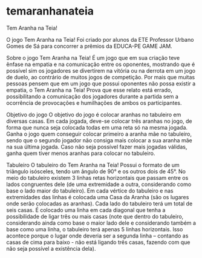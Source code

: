 # temaranhanateia
Tem Aranha na Teia!

O jogo Tem Aranha na Teia! Foi criado por alunos da ETE Professor Urbano Gomes de Sá para concorrer a prêmios da EDUCA-PE GAME JAM.

Sobre o jogo
Tem Aranha na Teia! É um jogo que em sua criação teve ênfase na empatia e na comunicação entre os oponentes, mostrando que é possível sim os jogadores se divertirem na vitória ou na derrota em um jogo de duelo, ao contrário de muitos jogos de competição. Por mais que muitas pessoas pensem que em um jogo que possui oponentes não possa existir a empatia, o Tem Aranha na Teia! Prova que esse relato está errado, possibilitando a comunicação dos jogadores durante a partida sem a ocorrência de provocações e humilhações de ambos os participantes.

Objetivo do jogo
O objetivo do jogo é colocar  aranhas no tabuleiro em diversas casas. Em cada jogada, deve-se colocar três aranhas no jogo, de forma que nunca seja colocada todas em uma reta só na mesma jogada. Ganha o jogo quem conseguir colocar primeiro a aranha mãe no tabuleiro, sendo que o segundo jogador não consiga mais colocar a sua aranha mãe na sua última jogada. Caso não seja possível fazer mais jogadas válidas, ganha quem tiver menos aranhas para colocar no tabuleiro.

Tabuleiro
O tabuleiro do Tem Aranha na Teia! Possui o formato de um triângulo isósceles, tendo um ângulo de 90° e os outros dois de 45°. No meio do tabuleiro existem 3 linhas retas horizontais que passam entre os lados congruentes dele (de uma extremidade a outra, considerando como base o lado maior do tabuleiro). Em cada vértice do tabuleiro e nas extremidades das linhas é colocada uma Casa da Aranha (são os lugares onde serão colocadas as aranhas). Cada lado do tabuleiro terá um total de seis casas. É colocado uma linha em cada diagonal que tenha a possibilidade de ligar três ou mais casas (note que dentro do tabuleiro, considerando ainda como base o maior lado dele e considerando também a base como uma linha, o tabuleiro terá apenas 5 linhas horizontais. Isso acontece porque o lugar onde deveria ser a segunda linha – contando as casas de cima para baixo - não está ligando três casas, fazendo com que não seja possível a existência dela).
